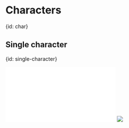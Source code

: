 # Characters
{id: char}

## Single character
{id: single-character}

![](examples/chars/single/src/main.rs)
![](examples/chars/single/out.out)


